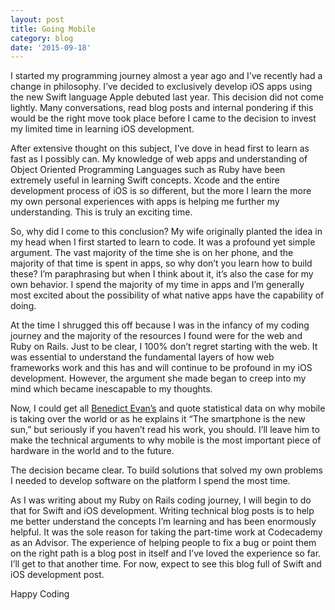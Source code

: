 ```yaml
---
layout: post
title: Going Mobile
category: blog
date: '2015-09-18'
---
```

I started my programming journey almost a year ago and I’ve recently had a change in philosophy. I’ve decided to exclusively develop iOS apps using the new Swift language Apple debuted last year. This decision did not come lightly. Many conversations, read blog posts and internal pondering if this would be the right move took place before I came to the decision to invest my limited time in learning iOS development.

After extensive thought on this subject, I’ve dove in head first to learn as fast as I possibly can. My knowledge of web apps and understanding of Object Oriented Programming Languages such as Ruby have been extremely useful in learning Swift concepts. Xcode and the entire development process of iOS is so different, but the more I learn the more my own personal experiences with apps is helping me further my understanding. This is truly an exciting time.

So, why did I come to this conclusion? My wife originally planted the idea in my head when I first started to learn to code. It was a profound yet simple argument. The vast majority of the time she is on her phone, and the majority of that time is spent in apps, so why don’t you learn how to build these? I’m paraphrasing but when I think about it, it’s also the case for my own behavior. I spend the majority of my time in apps and I’m generally most excited about the possibility of what native apps have the capability of doing.

At the time I shrugged this off because I was in the infancy of my coding journey and the majority of the resources I found were for the web and Ruby on Rails. Just to be clear, I 100% don’t regret starting with the web. It was essential to understand the fundamental layers of how web frameworks work and this has and will continue to be profound in my iOS development. However, the argument she made began to creep into my mind which became inescapable to my thoughts.

Now, I could get all [Benedict Evan’s](www.ben-evans.com/) and quote statistical data on why mobile is taking over the world or as he explains it “The smartphone is the new sun,” but seriously if you haven’t read his work, you should. I’ll leave him to make the technical arguments to why mobile is the most important piece of hardware in the world and to the future.

The decision became clear. To build solutions that solved my own problems I needed to develop software on the platform I spend the most time.

As I was writing about my Ruby on Rails coding journey, I will begin to do that for Swift and iOS development. Writing technical blog posts is to help me better understand the concepts I’m learning and has been enormously helpful. It was the sole reason for taking the part-time work at Codecademy as an Advisor. The experience of helping people to fix a bug or point them on the right path is a blog post in itself and I’ve loved the experience so far. I’ll get to that another time. For now, expect to see this blog full of Swift and iOS development post.

Happy Coding
